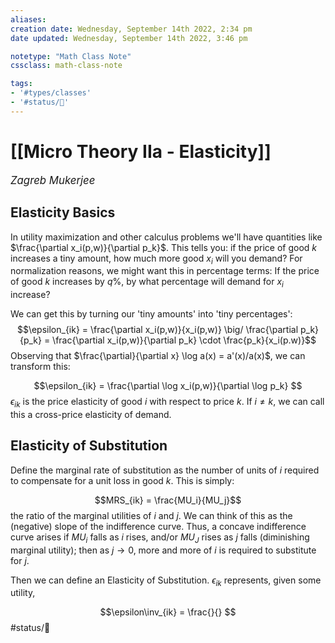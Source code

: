 ```yaml
---
aliases:
creation date: Wednesday, September 14th 2022, 2:34 pm
date updated: Wednesday, September 14th 2022, 3:46 pm

notetype: "Math Class Note"
cssclass: math-class-note

tags: 
- '#types/classes'
- '#status/🚧'
---
```


# [[Micro Theory IIa - Elasticity]]
<span style = "font-size:120%"><i >Zagreb Mukerjee </i></span>

## Elasticity Basics

In utility maximization and other calculus problems we'll have quantities like $\frac{\partial x_i(p,w)}{\partial p_k}$. This tells you: if the price of good $k$ increases a tiny amount, how much more good $x_i$ will you demand? For normalization reasons, we might want this in percentage terms: If the price of good $k$ increases by $q \%$, by what percentage will demand for $x_i$ increase? 

We can get this by turning our 'tiny amounts' into 'tiny percentages':
$$\epsilon_{ik} = \frac{\partial x_i(p,w)}{x_i(p,w)} \big/ \frac{\partial p_k}{p_k} = \frac{\partial x_i(p,w)}{\partial p_k} \cdot \frac{p_k}{x_i(p.w)}$$Observing that $\frac{\partial}{\partial x} \log a(x) = a'(x)/a(x)$, we can transform this:

$$\epsilon_{ik} = \frac{\partial \log x_i(p,w)}{\partial \log p_k} $$
$\epsilon_{ik}$ is the price elasticity of good $i$ with respect to price $k$. If $i \neq k$, we can call this a cross-price elasticity of demand. 

## Elasticity of Substitution

Define the marginal rate of substitution as the number of units of $i$ required to compensate for a unit loss in good $k$. This is simply:

$$MRS_{ik} = \frac{MU_i}{MU_j}$$
the ratio of the marginal utilities of $i$ and $j$. We can think of this as the (negative) slope of the indifference curve. Thus, a concave indifference curve arises if $MU_i$ falls as $i$ rises, and/or $MU_J$ rises as $j$ falls (diminishing marginal utility); then as $j \to 0$, more and more of $i$ is required to substitute for $j$. 

Then we can define an Elasticity of Substitution. $\epsilon_{ik}$ represents, given some utility, 

$$\epsilon\inv_{ik} = \frac{}{} $$
	#status/🚧 